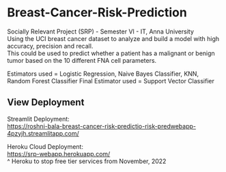 # Breast-Cancer-Risk-Prediction
Socially Relevant Project (SRP) - Semester VI - IT, Anna University
<br>Using the UCI breast cancer dataset to analyze and build a model with high accuracy, precision and recall. 
<br>This could be used to predict whether a patient has a malignant or benign tumor based on the 10 different FNA cell parameters.

Estimators used = Logistic Regression, Naive Bayes Classifier, KNN, Random Forest Classifier
Final Estimator used = Support Vector Classifier


## View Deployment
Streamlit Deployment: <br>
https://roshni-bala-breast-cancer-risk-predictio-risk-predwebapp-4pzyjh.streamlitapp.com/

Heroku Cloud Deployment: <br>
https://srp-webapp.herokuapp.com/ <br>
^ Heroku to stop free tier services from November, 2022

